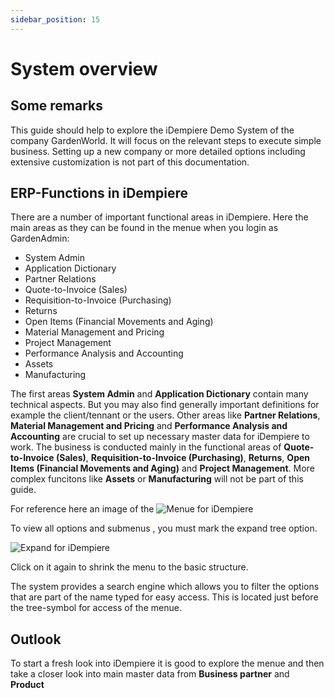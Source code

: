 ```yaml
---
sidebar_position: 15
---
```



# System overview

## Some remarks
This guide should help to explore the iDempiere Demo System of the company GardenWorld.
It will focus on the relevant steps to execute simple business. 
Setting up a new company or more detailed options including extensive customization is not 
part of this documentation.

## ERP-Functions in iDempiere
There are a number of important functional areas in iDempiere. Here the main areas 
as they can be found in the menue when you login as GardenAdmin:
- System Admin
- Application Dictionary
- Partner Relations
- Quote-to-Invoice (Sales)
- Requisition-to-Invoice (Purchasing)
- Returns
- Open Items (Financial Movements and Aging)
- Material Management and Pricing
- Project Management
- Performance Analysis and Accounting
- Assets
- Manufacturing 

The first areas **System Admin** and **Application Dictionary** contain many technical aspects.
But you may also find generally important definitions for example the client/tennant or the users. 
Other areas like **Partner Relations**, **Material Management and Pricing** and **Performance Analysis and Accounting**
are crucial to set up necessary master data for iDempiere to work. 
The business is conducted mainly in the functional areas of **Quote-to-Invoice (Sales)**, 
**Requisition-to-Invoice (Purchasing)**, **Returns**, **Open Items (Financial Movements and Aging)** and **Project Management**.
More complex funcitons like **Assets** or **Manufacturing** will not be part of this guide.

For reference here an image of the 
![Menue for iDempiere](./PNGs/Menue.png)

To view all options and submenus , you must mark the expand tree option.

![Expand for iDempiere](./PNGs/Expand.png) 

Click on it again to shrink the menu to the basic structure.

The system provides a search engine which allows you to filter the options that are part of
the name typed for easy access. This is located just before the tree-symbol for access of the menue.

## Outlook

To start a fresh look into iDempiere it is good to explore the menue and then 
take a closer look into main master data from **Business partner** and **Product**
